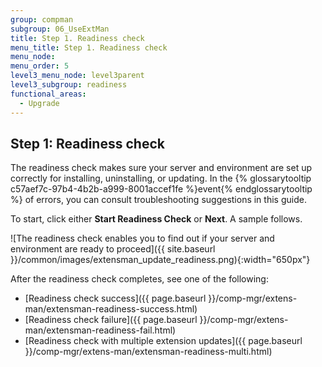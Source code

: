 ```yaml
---
group: compman
subgroup: 06_UseExtMan
title: Step 1. Readiness check
menu_title: Step 1. Readiness check
menu_node:
menu_order: 5
level3_menu_node: level3parent
level3_subgroup: readiness
functional_areas:
  - Upgrade
---
```


## Step 1: Readiness check

The readiness check makes sure your server and environment are set up correctly for installing, uninstalling, or updating. In the {% glossarytooltip c57aef7c-97b4-4b2b-a999-8001accef1fe %}event{% endglossarytooltip %} of errors, you can consult troubleshooting suggestions in this guide.

To start, click either **Start Readiness Check** or **Next**. A sample follows.

![The readiness check enables you to find out if your server and environment are ready to proceed]({{ site.baseurl }}/common/images/extensman_update_readiness.png){:width="650px"}

After the readiness check completes, see one of the following:

*	[Readiness check success]({{ page.baseurl }}/comp-mgr/extens-man/extensman-readiness-success.html)
*	[Readiness check failure]({{ page.baseurl }}/comp-mgr/extens-man/extensman-readiness-fail.html)
*	[Readiness check with multiple extension updates]({{ page.baseurl }}/comp-mgr/extens-man/extensman-readiness-multi.html)

